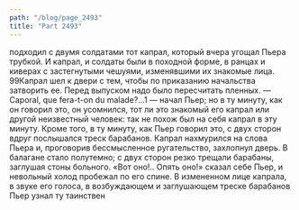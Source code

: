 ```yaml
---
path: "/blog/page_2493"
title: "Part 2493"
---
```


подходил с двумя солдатами тот капрал, который вчера угощал Пьера трубкой. И капрал, и солдаты были в походной форме, в ранцах и киверах с застегнутыми чешуями, изменявшими их знакомые лица.
99Капрал шел к двери с тем, чтобы по приказанию начальства затворить ее. Перед выпуском надо было пересчитать пленных.
— Caporal, que fera-t-on du malade?...1 — начал Пьер; но в ту минуту, как он говорил это, он усомнился, тот ли это знакомый его капрал или другой неизвестный человек: так не похож был на себя капрал в эту минуту. Кроме того, в ту минуту, как Пьер говорил это, с двух сторон вдруг послышался треск барабанов. Капрал нахмурился на слова Пьера и, проговорив бессмысленное ругательство, захлопнул дверь. В балагане стало полутемно; с двух сторон резко трещали барабаны, заглушая стоны больного.
«Вот оно!.. Опять оно!» сказал себе Пьер, и невольный холод пробежал по его спине. В измененном лице капрала, в звуке его голоса, в возбуждающем и заглушающем треске барабанов Пьер узнал ту таинствен
